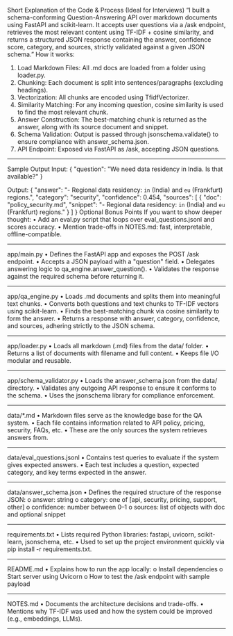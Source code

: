  Short Explanation of the Code & Process (Ideal for Interviews)
“I built a schema-conforming Question-Answering API over markdown documents using FastAPI and scikit-learn. It accepts user questions via a /ask endpoint, retrieves the most relevant content using TF-IDF + cosine similarity, and returns a structured JSON response containing the answer, confidence score, category, and sources, strictly validated against a given JSON schema.”
 How it works:
1.	Load Markdown Files: All .md docs are loaded from a folder using loader.py.
2.	Chunking: Each document is split into sentences/paragraphs (excluding headings).
3.	Vectorization: All chunks are encoded using TfidfVectorizer.
4.	Similarity Matching: For any incoming question, cosine similarity is used to find the most relevant chunk.
5.	Answer Construction: The best-matching chunk is returned as the answer, along with its source document and snippet.
6.	Schema Validation: Output is passed through jsonschema.validate() to ensure compliance with answer_schema.json.
7.	API Endpoint: Exposed via FastAPI as /ask, accepting JSON questions.
________________________________________



 Sample Output
Input:
{
    "question": "We need data residency in India. Is that available?"
}




Output:
{
    "answer": "- Regional data residency: `in` (India) and `eu` (Frankfurt) regions.",
    "category": "security",
    "confidence": 0.454,
    "sources": [
        {
            "doc": "policy_security.md",
            "snippet": "- Regional data residency: `in` (India) and `eu` (Frankfurt) regions."
        }
    ]
}
 Optional Bonus Points
If you want to show deeper thought:
•	Add an eval.py script that loops over eval_questions.jsonl and scores accuracy.
•	Mention trade-offs in NOTES.md: fast, interpretable, offline-compatible.
________________________________________
app/main.py
•	Defines the FastAPI app and exposes the POST /ask endpoint.
•	Accepts a JSON payload with a "question" field.
•	Delegates answering logic to qa_engine.answer_question().
•	Validates the response against the required schema before returning it.
________________________________________
 app/qa_engine.py
•	Loads .md documents and splits them into meaningful text chunks.
•	Converts both questions and text chunks to TF-IDF vectors using scikit-learn.
•	Finds the best-matching chunk via cosine similarity to form the answer.
•	Returns a response with answer, category, confidence, and sources, adhering strictly to the JSON schema.
________________________________________
 app/loader.py
•	Loads all markdown (.md) files from the data/ folder.
•	Returns a list of documents with filename and full content.
•	Keeps file I/O modular and reusable.
________________________________________
 app/schema_validator.py
•	Loads the answer_schema.json from the data/ directory.
•	Validates any outgoing API response to ensure it conforms to the schema.
•	Uses the jsonschema library for compliance enforcement.
________________________________________
 data/*.md
•	Markdown files serve as the knowledge base for the QA system.
•	Each file contains information related to API policy, pricing, security, FAQs, etc.
•	These are the only sources the system retrieves answers from.
________________________________________
 data/eval_questions.jsonl
•	Contains test queries to evaluate if the system gives expected answers.
•	Each test includes a question, expected category, and key terms expected in the answer.
________________________________________
 data/answer_schema.json
•	Defines the required structure of the response JSON:
o	answer: string
o	category: one of [api, security, pricing, support, other]
o	confidence: number between 0–1
o	sources: list of objects with doc and optional snippet
________________________________________
 requirements.txt
•	Lists required Python libraries: fastapi, uvicorn, scikit-learn, jsonschema, etc.
•	Used to set up the project environment quickly via pip install -r requirements.txt.
________________________________________
 README.md
•	Explains how to run the app locally:
o	Install dependencies
o	Start server using Uvicorn
o	How to test the /ask endpoint with sample payload
________________________________________
 NOTES.md
•	Documents the architecture decisions and trade-offs.
•	Mentions why TF-IDF was used and how the system could be improved (e.g., embeddings, LLMs).
________________________________________

